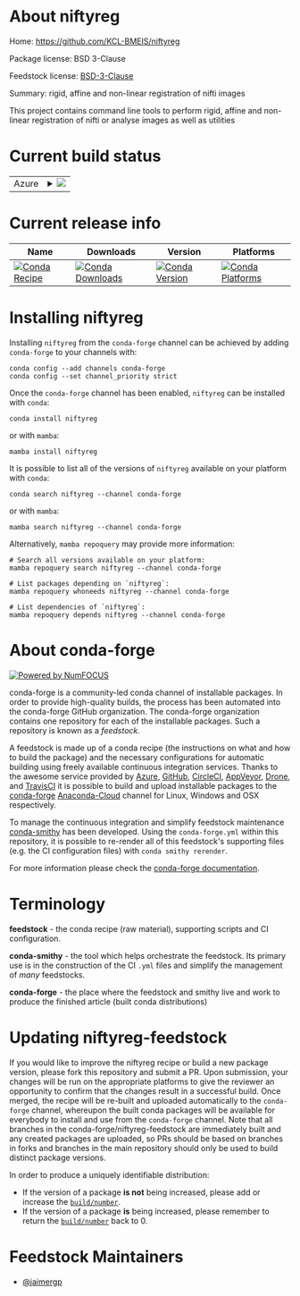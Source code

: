 About niftyreg
==============

Home: https://github.com/KCL-BMEIS/niftyreg

Package license: BSD 3-Clause

Feedstock license: [BSD-3-Clause](https://github.com/conda-forge/niftyreg-feedstock/blob/main/LICENSE.txt)

Summary: rigid, affine and non-linear registration of nifti images

This project contains command line tools to perform rigid,
affine and non-linear registration of nifti or analyse images
as well as utilities


Current build status
====================


<table>
    
  <tr>
    <td>Azure</td>
    <td>
      <details>
        <summary>
          <a href="https://dev.azure.com/conda-forge/feedstock-builds/_build/latest?definitionId=15947&branchName=main">
            <img src="https://dev.azure.com/conda-forge/feedstock-builds/_apis/build/status/niftyreg-feedstock?branchName=main">
          </a>
        </summary>
        <table>
          <thead><tr><th>Variant</th><th>Status</th></tr></thead>
          <tbody><tr>
              <td>linux_64</td>
              <td>
                <a href="https://dev.azure.com/conda-forge/feedstock-builds/_build/latest?definitionId=15947&branchName=main">
                  <img src="https://dev.azure.com/conda-forge/feedstock-builds/_apis/build/status/niftyreg-feedstock?branchName=main&jobName=linux&configuration=linux_64_" alt="variant">
                </a>
              </td>
            </tr><tr>
              <td>osx_64</td>
              <td>
                <a href="https://dev.azure.com/conda-forge/feedstock-builds/_build/latest?definitionId=15947&branchName=main">
                  <img src="https://dev.azure.com/conda-forge/feedstock-builds/_apis/build/status/niftyreg-feedstock?branchName=main&jobName=osx&configuration=osx_64_" alt="variant">
                </a>
              </td>
            </tr><tr>
              <td>win_64</td>
              <td>
                <a href="https://dev.azure.com/conda-forge/feedstock-builds/_build/latest?definitionId=15947&branchName=main">
                  <img src="https://dev.azure.com/conda-forge/feedstock-builds/_apis/build/status/niftyreg-feedstock?branchName=main&jobName=win&configuration=win_64_" alt="variant">
                </a>
              </td>
            </tr>
          </tbody>
        </table>
      </details>
    </td>
  </tr>
</table>

Current release info
====================

| Name | Downloads | Version | Platforms |
| --- | --- | --- | --- |
| [![Conda Recipe](https://img.shields.io/badge/recipe-niftyreg-green.svg)](https://anaconda.org/conda-forge/niftyreg) | [![Conda Downloads](https://img.shields.io/conda/dn/conda-forge/niftyreg.svg)](https://anaconda.org/conda-forge/niftyreg) | [![Conda Version](https://img.shields.io/conda/vn/conda-forge/niftyreg.svg)](https://anaconda.org/conda-forge/niftyreg) | [![Conda Platforms](https://img.shields.io/conda/pn/conda-forge/niftyreg.svg)](https://anaconda.org/conda-forge/niftyreg) |

Installing niftyreg
===================

Installing `niftyreg` from the `conda-forge` channel can be achieved by adding `conda-forge` to your channels with:

```
conda config --add channels conda-forge
conda config --set channel_priority strict
```

Once the `conda-forge` channel has been enabled, `niftyreg` can be installed with `conda`:

```
conda install niftyreg
```

or with `mamba`:

```
mamba install niftyreg
```

It is possible to list all of the versions of `niftyreg` available on your platform with `conda`:

```
conda search niftyreg --channel conda-forge
```

or with `mamba`:

```
mamba search niftyreg --channel conda-forge
```

Alternatively, `mamba repoquery` may provide more information:

```
# Search all versions available on your platform:
mamba repoquery search niftyreg --channel conda-forge

# List packages depending on `niftyreg`:
mamba repoquery whoneeds niftyreg --channel conda-forge

# List dependencies of `niftyreg`:
mamba repoquery depends niftyreg --channel conda-forge
```


About conda-forge
=================

[![Powered by
NumFOCUS](https://img.shields.io/badge/powered%20by-NumFOCUS-orange.svg?style=flat&colorA=E1523D&colorB=007D8A)](https://numfocus.org)

conda-forge is a community-led conda channel of installable packages.
In order to provide high-quality builds, the process has been automated into the
conda-forge GitHub organization. The conda-forge organization contains one repository
for each of the installable packages. Such a repository is known as a *feedstock*.

A feedstock is made up of a conda recipe (the instructions on what and how to build
the package) and the necessary configurations for automatic building using freely
available continuous integration services. Thanks to the awesome service provided by
[Azure](https://azure.microsoft.com/en-us/services/devops/), [GitHub](https://github.com/),
[CircleCI](https://circleci.com/), [AppVeyor](https://www.appveyor.com/),
[Drone](https://cloud.drone.io/welcome), and [TravisCI](https://travis-ci.com/)
it is possible to build and upload installable packages to the
[conda-forge](https://anaconda.org/conda-forge) [Anaconda-Cloud](https://anaconda.org/)
channel for Linux, Windows and OSX respectively.

To manage the continuous integration and simplify feedstock maintenance
[conda-smithy](https://github.com/conda-forge/conda-smithy) has been developed.
Using the ``conda-forge.yml`` within this repository, it is possible to re-render all of
this feedstock's supporting files (e.g. the CI configuration files) with ``conda smithy rerender``.

For more information please check the [conda-forge documentation](https://conda-forge.org/docs/).

Terminology
===========

**feedstock** - the conda recipe (raw material), supporting scripts and CI configuration.

**conda-smithy** - the tool which helps orchestrate the feedstock.
                   Its primary use is in the construction of the CI ``.yml`` files
                   and simplify the management of *many* feedstocks.

**conda-forge** - the place where the feedstock and smithy live and work to
                  produce the finished article (built conda distributions)


Updating niftyreg-feedstock
===========================

If you would like to improve the niftyreg recipe or build a new
package version, please fork this repository and submit a PR. Upon submission,
your changes will be run on the appropriate platforms to give the reviewer an
opportunity to confirm that the changes result in a successful build. Once
merged, the recipe will be re-built and uploaded automatically to the
`conda-forge` channel, whereupon the built conda packages will be available for
everybody to install and use from the `conda-forge` channel.
Note that all branches in the conda-forge/niftyreg-feedstock are
immediately built and any created packages are uploaded, so PRs should be based
on branches in forks and branches in the main repository should only be used to
build distinct package versions.

In order to produce a uniquely identifiable distribution:
 * If the version of a package **is not** being increased, please add or increase
   the [``build/number``](https://docs.conda.io/projects/conda-build/en/latest/resources/define-metadata.html#build-number-and-string).
 * If the version of a package **is** being increased, please remember to return
   the [``build/number``](https://docs.conda.io/projects/conda-build/en/latest/resources/define-metadata.html#build-number-and-string)
   back to 0.

Feedstock Maintainers
=====================

* [@jaimergp](https://github.com/jaimergp/)

